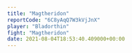 ```yaml
---
title: "Magtheridon"
reportCode: "6C8yAqQ7W3kVjJnX"
player: "Bladorthin"
fight: "Magtheridon"
date: 2021-08-04T18:53:40.409000+00:00
---
```

